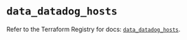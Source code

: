 # `data_datadog_hosts`

Refer to the Terraform Registry for docs: [`data_datadog_hosts`](https://registry.terraform.io/providers/datadog/datadog/3.43.1/docs/data-sources/hosts).
